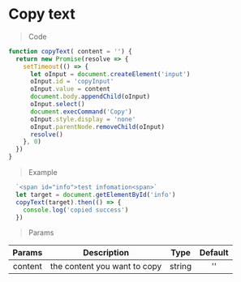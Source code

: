 # Copy text
> Code
``` javascript
function copyText( content = '') {
  return new Promise(resolve => {
    setTimeout(() => {
      let oInput = document.createElement('input')
      oInput.id = 'copyInput'
      oInput.value = content
      document.body.appendChild(oInput)
      oInput.select()
      document.execCommand('Copy')
      oInput.style.display = 'none'
      oInput.parentNode.removeChild(oInput)
      resolve()
    }, 0)
  })
}
```

> Example
``` javascript
  `<span id="info">test infomation<span>`
  let target = document.getElementById('info')
  copyText(target).then(() => {
    console.log('copied success')
  })
```

> Params

| Params | Description | Type | Default |
| :------: | :-----------: | :----: | :-------: |
| content | the content you want to copy | string | '' |
